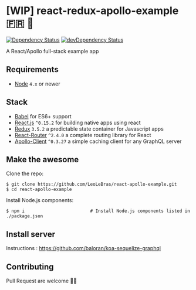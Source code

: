 # [WIP] react-redux-apollo-example 🇫🇷 🍷
[![Dependency Status](https://david-dm.org/LeoLeBras/react-apollo-example.svg?style=flat)](https://david-dm.org/LeoLeBras/react-apollo-example)
[![devDependency Status](https://david-dm.org/LeoLeBras/react-apollo-example/dev-status.svg?style=flat)](https://david-dm.org/LeoLeBras/react-apollo-example#info=devDependencies)

A React/Apollo full-stack example app

## Requirements
- [Node](https://nodejs.org) `4.x` or newer

## Stack
- [Babel](http://babeljs.io/) for ES6+ support
- [React.js](https://facebook.github.io/react/) `^0.15.2` for building native apps using react
- [Redux](http://rackt.github.io/redux/index.html) `3.5.2` a predictable state container for Javascript apps
- [React-Router](https://github.com/reactjs/react-router) `^2.4.0` a complete routing library for React
- [Apollo-Client](https://github.com/reactjs/react-router) `^0.3.27` a simple caching client for any GraphQL server

## Make the awesome
Clone the repo:
```shell
$ git clone https://github.com/LeoLeBras/react-apollo-example.git
$ cd react-apollo-example
```

Install Node.js components:
```shell
$ npm i                         # Install Node.js components listed in ./package.json
```

## Install server
Instructions : https://github.com/baloran/koa-sequelize-graphql

## Contributing
Pull Request are welcome 🍷👄
